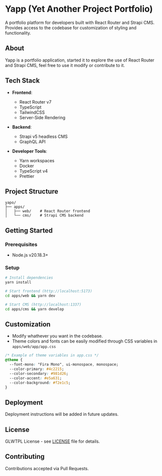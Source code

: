 # Yapp (Yet Another Project Portfolio)

A portfolio platform for developers built with React Router and Strapi CMS. Provides access to the codebase for customization of styling and functionality.

## About

Yapp is a portfolio application, started it to explore the use of React Router and Strapi CMS, feel free to use it modify or contribute to it.

## Tech Stack

- **Frontend**: 
  - React Router v7
  - TypeScript
  - TailwindCSS
  - Server-Side Rendering

- **Backend**: 
  - Strapi v5 headless CMS
  - GraphQL API

- **Developer Tools**: 
  - Yarn workspaces
  - Docker
  - TypeScript v4
  - Prettier

## Project Structure

```
yapo/
├── apps/
│   ├── web/    # React Router frontend
│   └── cms/    # Strapi CMS backend
```

## Getting Started

### Prerequisites
- Node.js v20.18.3+

### Setup

```bash
# Install dependencies
yarn install

# Start frontend (http://localhost:5173)
cd apps/web && yarn dev

# Start CMS (http://localhost:1337)
cd apps/cms && yarn develop
```

## Customization

- Modify whathever you want in the codebase.
- Theme colors and fonts can be easily modified through CSS variables in `apps/web/app/app.css`

```css
/* Example of theme variables in app.css */
@theme {
  --font-mono: "Fira Mono", ui-monospace, monospace;
  --color-primary: #4c2215;
  --color-secondary: #981d26;
  --color-accent: #e5a631;
  --color-background: #f2e1c5;
}
```

## Deployment

Deployment instructions will be added in future updates.

## License

GLWTPL License - see [LICENSE](LICENSE) file for details.

## Contributing

Contributions accepted via Pull Requests.
